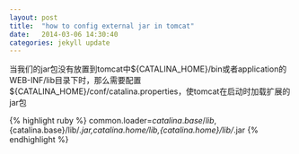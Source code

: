 ```yaml
---
layout: post
title:  "how to config external jar in tomcat"
date:   2014-03-06 14:30:40
categories: jekyll update
---
```


当我们的jar包没有放置到tomcat中${CATALINA_HOME}/bin或者application的WEB-INF/lib目录下时，那么需要配置 ${CATALINA_HOME}/conf/catalina.properties，使tomcat在启动时加载扩展的jar包

{% highlight ruby %}
common.loader=${catalina.base}/lib,${catalina.base}/lib/*.jar,${catalina.home}/lib,${catalina.home}/lib/*.jar
{% endhighlight %}